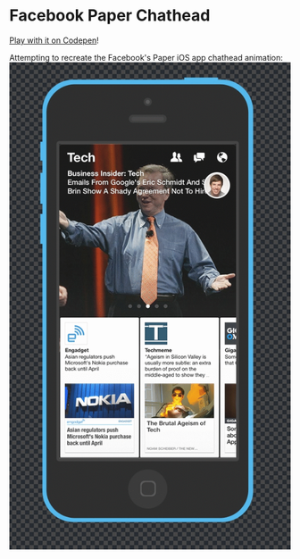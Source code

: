 Facebook Paper Chathead
=======================

[Play with it on Codepen](http://codepen.io/drocarmo/full/uylip)!

Attempting to recreate the Facebook's Paper iOS app chathead animation:
![Paper](assets/live.gif)